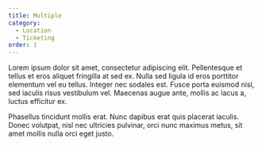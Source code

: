 ```yaml
---
title: Multiple
category:
  - Location
  - Ticketing
order: 1
---
```


Lorem ipsum dolor sit amet, consectetur adipiscing elit. Pellentesque et tellus et eros aliquet fringilla at sed ex. Nulla sed ligula id eros porttitor elementum vel eu tellus. Integer nec sodales est. Fusce porta euismod nisl, sed iaculis risus vestibulum vel. Maecenas augue ante, mollis ac lacus a, luctus efficitur ex.

Phasellus tincidunt mollis erat. Nunc dapibus erat quis placerat iaculis. Donec volutpat, nisl nec ultricies pulvinar, orci nunc maximus metus, sit amet mollis nulla orci eget justo.

